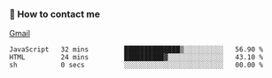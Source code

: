 
### 📮 How to contact me

[Gmail](shanghaolicara@gmail.com)

<!--START_SECTION:waka-->

```text
JavaScript   32 mins         ██████████████▒░░░░░░░░░░   56.90 %
HTML         24 mins         ██████████▓░░░░░░░░░░░░░░   43.10 %
sh           0 secs          ░░░░░░░░░░░░░░░░░░░░░░░░░   00.00 %
```

<!--END_SECTION:waka-->
